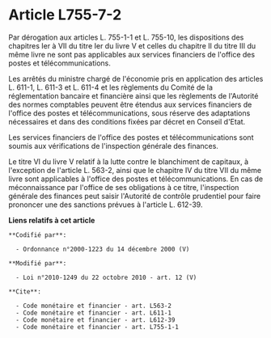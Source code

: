 # Article L755-7-2

Par dérogation aux articles L. 755-1-1 et L. 755-10, les dispositions des chapitres Ier à VII du titre Ier du livre V et
celles du chapitre II du titre III du même livre ne sont pas applicables aux services financiers de l'office des postes et
télécommunications. 

Les arrêtés du ministre chargé de l'économie pris en application des articles L. 611-1, L. 611-3 et L. 611-4 et les
règlements du Comité de la réglementation bancaire et financière ainsi que les règlements de l'Autorité des normes comptables
peuvent être étendus aux services financiers de l'office des postes et télécommunications, sous réserve des adaptations
nécessaires et dans des conditions fixées par décret en Conseil d'Etat. 

Les services financiers de l'office des postes et télécommunications sont soumis aux vérifications de l'inspection générale
des finances. 

Le titre VI du livre V relatif à la lutte contre le blanchiment de capitaux, à l'exception de l'article L. 563-2, ainsi que
le chapitre IV du titre VII du même livre sont applicables à l'office des postes et télécommunications. En cas de
méconnaissance par l'office de ses obligations à ce titre, l'inspection générale des finances peut saisir l'Autorité de
contrôle prudentiel pour faire prononcer une des sanctions prévues à l'article L. 612-39.

**Liens relatifs à cet article**

	**Codifié par**:

	  - Ordonnance n°2000-1223 du 14 décembre 2000 (V)

	**Modifié par**:

	  - Loi n°2010-1249 du 22 octobre 2010 - art. 12 (V)

	**Cite**:

	  - Code monétaire et financier - art. L563-2
	  - Code monétaire et financier - art. L611-1
	  - Code monétaire et financier - art. L612-39
	  - Code monétaire et financier - art. L755-1-1
